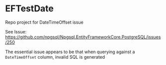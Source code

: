 # EFTestDate

Repo project for DateTimeOffset issue

See Issue: https://github.com/npgsql/Npgsql.EntityFrameworkCore.PostgreSQL/issues/250

The essential issue appears to be that when querying against a `DateTimeOffset` column, invalid SQL is generated
